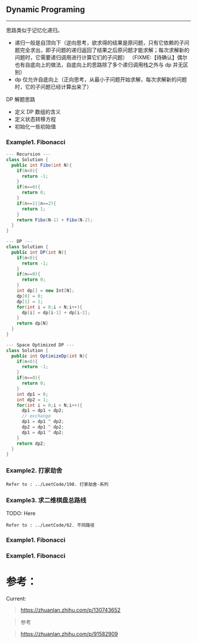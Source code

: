 ## **Dynamic Programing**

---

思路类似于记忆化递归。

- 递归一般是自顶向下（逆向思考，欲求得的结果是原问题，只有它依赖的子问题完全求出，即子问题的递归返回了结果之后原问题才能求解；每次求解新的问题时，它需要递归调用进行计算它们的子问题）
  （FIXME:【待确认】偶尔也有自底向上的做法，自底向上的思路除了多个递归调用栈之外与 dp 并无区别）
- dp 仅允许自底向上（正向思考，从最小子问题开始求解，每次求解新的问题时，它的子问题已经计算出来了）

DP 解题思路

- 定义 DP 数组的含义
- 定义状态转移方程
- 初始化一些初始值

### **Example1. Fibonacci**

```java
--- Recursion ---
class Solution {
  public int Fibo(int N){
    if(n<0){
      return -1;
    }
    if(n==0){
      return 0;
    }
    if(n==1||n==2){
      return 1;
    }
    return Fibo(N-1) + Fibo(N-2);
  }
}
```

```java
--- DP ---
class Solution {
  public int DP(int N){
    if(n<0){
      return -1;
    }
    if(n==0){
      return 0;
    }
    int dp[] = new Int[N];
    dp[0] = 0;
    dp[1] = 1;
    for(int i = 0;i < N;i++){
      dp[i] = dp[i-1] + dp[i-2];
    }
    return dp[N]
  }
}
```

```java
--- Space Optimized DP ---
class Solution {
  public int OptimizeDp(int N){
    if(n<0){
      return -1;
    }
    if(n==0){
      return 0;
    }
    int dp1 = 0;
    int dp2 = 1;
    for(int i = 0;i < N;i++){
      dp1 = dp1 + dp2;
      // exchange
      dp1 = dp1 ^ dp2;
      dp2 = dp1 ^ dp2;
      dp1 = dp1 ^ dp2;
    }
    return dp2;
  }
}
```

### **Example2. 打家劫舍**

```
Refer to : ../LeetCode/198. 打家劫舍-系列
```

### **Example3. 求二维棋盘总路线**

TODO: Here

```
Refer to : ../LeetCode/62. 不同路径
```

### **Example1. Fibonacci**

### **Example1. Fibonacci**

# 参考：

Current:

> https://zhuanlan.zhihu.com/p/130743652

> 参考

> https://zhuanlan.zhihu.com/p/91582909
